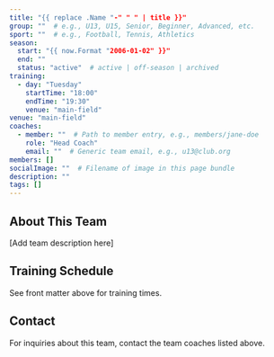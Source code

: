 ```yaml
---
title: "{{ replace .Name "-" " " | title }}"
group: ""  # e.g., U13, U15, Senior, Beginner, Advanced, etc.
sport: ""  # e.g., Football, Tennis, Athletics
season:
  start: "{{ now.Format "2006-01-02" }}"
  end: ""
  status: "active"  # active | off-season | archived
training:
  - day: "Tuesday"
    startTime: "18:00"
    endTime: "19:30"
    venue: "main-field"
venue: "main-field"
coaches:
  - member: ""  # Path to member entry, e.g., members/jane-doe
    role: "Head Coach"
    email: ""  # Generic team email, e.g., u13@club.org
members: []
socialImage: ""  # Filename of image in this page bundle
description: ""
tags: []
---
```


## About This Team

[Add team description here]

## Training Schedule

See front matter above for training times.

## Contact

For inquiries about this team, contact the team coaches listed above.
